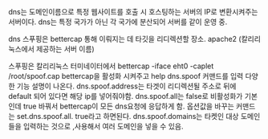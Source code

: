

dns는 도메인이름으로 특정 웹사이트를 호출 시 호스팅하는 서버의 IP로 변환시켜주는 서버이다.
dns는 특정 국가가 아닌 각 국가에 분산되어 서버를 같이 운영 중.

dns 스푸핑은 bettercap 통해 이뤄지는 데 타깃을 리디렉션할 장소.
apache2 (칼리리눅스에서 제공하는 서버 이름)

스푸핑은
칼리리눅스 터미네이터에서 
bettercap -iface eht0 -caplet /root/spoof.cap
bettercap을 활성화 시켜주고
help dns.spoof 커맨드를 입력
다양한 기능 설명이 나온다.
dns.spoof.address는 타겟이 리디렉션될 주소로 뒤에 default 되어 있다면 해당 ip를 넣어줘야함.
dns.spoof.all는 false로 비활성화가 기본인데 true 바꿔서 bettercap이 모든 dns요청에 응답하게 함.
옵션값을 바꾸는 커맨드는 set.dns.spoof.all. true라고 하면된다.
dns.spoof.domains는 타켓인 대상 도메인들을 입력하는 것으로 ,사용해서 여러 도메인을 넣을 수 있음.
